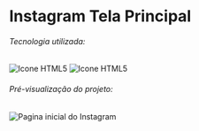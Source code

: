  # Instagram Tela Principal

###### Tecnologia utilizada:

![Icone HTML5](https://i.imgur.com/1uU0UOw.png)  ![Icone HTML5](https://i.imgur.com/UHlZDyc.png) 



###### Pré-visualização do projeto: 

![Pagina inicial do Instagram](https://imgur.com/ZkQVDhx.png)

